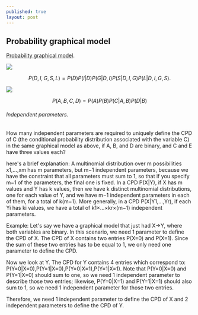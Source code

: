 ```yaml
---
published: true
layout: post
---
```

## Probability graphical model

[Probability graphical model](https://www.coursera.org/learn/probabilistic-graphical-models/lecture/7ri4Z/welcome).



![](https://d3c33hcgiwev3.cloudfront.net/imageAssetProxy.v1/0_YUdVW1EeaubA6-qtnryw_f58644644784abe65cf9abb79ae8fb80_Screen-Shot-2016-07-29-at-10.56.36-AM.png?expiry=1476576000000&hmac=ORMx8AmtUfeqNOICg2cPCBEaDS0vxhgGBlovo0geTCk)



$$P(D,I,G,S,L) = P(D)P(I|D)P(G|D,I)P(S|D,I,G)P(L|D,I,G,S).$$




![](https://d3c33hcgiwev3.cloudfront.net/imageAssetProxy.v1/BCAnEVW7EeaFpQoKLtdtHw_de08c3006e32be9efdc12d4e51eb703e_Screen-Shot-2016-07-29-at-11.33.43-AM.png?expiry=1476576000000&hmac=MBctVyqqXgLO3EvQeS9g19bfTzUKVj026KAg24zc2LI)



$$P(A,B,C,D) = P(A)P(B)P(C|A,B)P(D|B)$$




###### Independent parameters.

How many independent parameters are required to uniquely define the CPD of C (the conditional probability distribution associated with the variable C) in the same graphical model as above, if A, B, and D are binary, and C and E have three values each?


here's a brief explanation: A multinomial distribution over m possibilities x1,…,xm has m parameters, but m−1 independent parameters, because we have the constraint that all parameters must sum to 1, so that if you specify m−1 of the parameters, the final one is fixed. In a CPD P(X|Y), if X has m values and Y has k values, then we have k distinct multinomial distributions, one for each value of Y, and we have m−1 independent parameters in each of them, for a total of k(m−1). More generally, in a CPD P(X|Y1,…,Yr), if each Yi has ki values, we have a total of k1×…×kr×(m−1) independent parameters.

Example: Let's say we have a graphical model that just had X→Y, where both variables are binary. In this scenario, we need 1 parameter to define the CPD of X. The CPD of X contains two entries P(X=0) and P(X=1). Since the sum of these two entries has to be equal to 1, we only need one parameter to define the CPD.

Now we look at Y. The CPD for Y contains 4 entries which correspond to: P(Y=0|X=0),P(Y=1|X=0),P(Y=0|X=1),P(Y=1|X=1). Note that P(Y=0|X=0) and P(Y=1|X=0) should sum to one, so we need 1 independent parameter to describe those two entries; likewise, P(Y=0|X=1) and P(Y=1|X=1) should also sum to 1, so we need 1 independent parameter for those two entries.

Therefore, we need 1 independent parameter to define the CPD of X and 2 independent parameters to define the CPD of Y.






